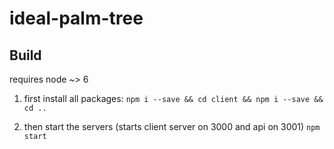 # ideal-palm-tree

## Build
requires node ~> 6  

1. first install all packages:
`npm i --save && cd client && npm i --save && cd ..`

2. then start the servers (starts client server on 3000 and api on 3001)
`npm start`
